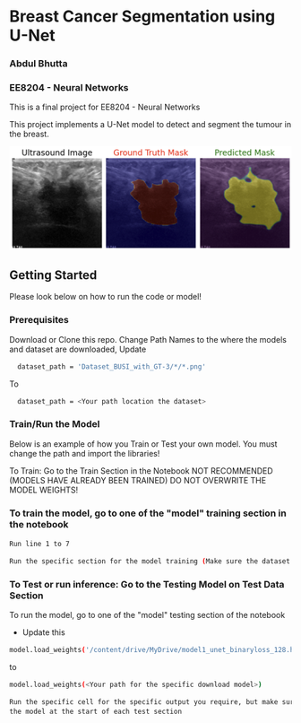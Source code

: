 # Breast Cancer Segmentation using U-Net
### Abdul Bhutta
### EE8204 - Neural Networks

This is a final project for EE8204 - Neural Networks

This project implements a U-Net model to detect and segment the tumour in the breast. 

![alt text](https://github.com/abdulbhutta/Breast-Cancer-Segmentation-using-U-Net/blob/main/Image/output.png)

## Getting Started

Please look below on how to run the code or model!

### Prerequisites

Download or Clone this repo. Change Path Names to the where the models and dataset are downloaded,
Update
  ```sh
    dataset_path = 'Dataset_BUSI_with_GT-3/*/*.png'
  ```
  To
  ```sh
    dataset_path = <Your path location the dataset>
```

### Train/Run the Model

Below is an example of how you Train or Test your own model. You must change the path and import the libraries!

To Train: Go to the Train Section in the Notebook
NOT RECOMMENDED (MODELS HAVE ALREADY BEEN TRAINED)
DO NOT OVERWRITE THE MODEL WEIGHTS!

### To train the model, go to one of the "model" training section in the notebook
```sh
Run line 1 to 7
```

```sh
Run the specific section for the model training (Make sure the dataset path is updated)
```
### To Test or run inference: Go to the Testing Model on Test Data Section
To run the model, go to one of the "model" testing section of the notebook


* Update this
```sh
model.load_weights('/content/drive/MyDrive/model1_unet_binaryloss_128.h5')
```
to
```sh
model.load_weights(<Your path for the specific download model>)
```
```sh
Run the specific cell for the specific output you require, but make sure you run the and compile
the model at the start of each test section
```

